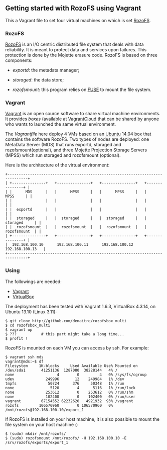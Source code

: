 ## Getting started with RozoFS using Vagrant

This a Vagrant file to set four virtual machines on which is set
[RozoFS](http://www.rozofs.org).

### RozoFS

[RozoFS](http://www.rozofs.org) is an I/O centric distributed file system
that deals with data reliability. It is meant to protect data and services
upon failures. This protection is done by the Mojette erasure code. RozoFS is
based on three components:

* *exportd*: the metadata manager;

* *storaged*: the data store;

* *rozofsmount*: this program relies on [FUSE](fuse.sourceforge.net/) to mount
the file system.

### Vagrant

[Vagrant](http://www.vagrantup.com/) is an open source software to share
virtual machine environments. It provides *boxes* (available at
[VagrantCloud](https://vagrantcloud.com/) that can be shared by anyone who
wants to launched the same virtual environment.

The *Vagrantfile* here deploy 4 VMs based on an
[Ubuntu](http://www.ubuntu.com/) 14.04 box that contains the software RozoFS.
Two types of nodes are deployed: one MetaData Server (MDS) that runs exportd,
storaged and rozofsmount(optional), and three Mojette Projection Storage
Servers (MPSS) which run storaged and rozofsmount (optional).

Here is the architecture of the virtual environment:

```
+-------------------------------------------------------------------------------+
| +---------------+   +---------------+   +---------------+   +---------------+ |
| |      MDS      |   |      MPSS     |   |      MPSS     |   |      MPSS     | |
| |               |   |               |   |               |   |               | |
| |  exportd      |   |               |   |               |   |               | |
| |  storaged     |   |  storaged     |   |  storaged     |   |  storaged     | |
| |  rozofsmount  |   |  rozofsmount  |   |  rozofsmount  |   |  rozofsmount  | |
| +---------------+   +---------------+   +---------------+   +---------------+ |
|  192.168.100.10      192.168.100.11      192.168.100.12      192.168.100.13   |
+-------------------------------------------------------------------------------+
```

### Using

The followings are needed:
* [Vagrant](http://www.vagrantup.com/)
* [VirtualBox](https://www.virtualbox.org/)

The deployment has been tested with Vagrant 1.6.3, VirtualBox 4.3.14, on
Ubuntu 13.10 (Linux 3.11):

```shell
$ git clone http://github.com/denaitre/rozofsbox_multi
$ cd rozofsbox_multi
$ vagrant up
$ ???           # this part might take a long time...
$ profit !
```
RozoFS is mounted on each VM you can access by ssh. For example:

```shell
$ vagrant ssh mds
vagrant@mds:~$ df
Filesystem     1K-blocks     Used Available Use% Mounted on
/dev/sda1       41251136  1287080  38228144   4% /
none                   4        0         4   0% /sys/fs/cgroup
udev              249996       12    249984   1% /dev
tmpfs              50724      376     50348   1% /run
none                5120        4      5116   1% /run/lock
none              253612        0    253612   0% /run/shm
none              102400        0    102400   0% /run/user
vagrant         67154552 62232620   4921932  93% /vagrant
rozofs         106570960        0 106570960   0% /mnt/rozofs@192.168.100.10/export_1
```

If RozoFS is installed on your host machine, it is also possible to mount
the file system on your host machine :)

```shell
$ (sudo) mkdir /mnt/rozofs/
$ (sudo) rozofsmount /mnt/rozofs/ -H 192.168.100.10 -E /srv/rozofs/exports/export_1
```
